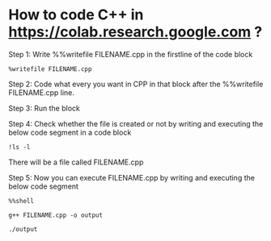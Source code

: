 # How to code C++ in https://colab.research.google.com ?

Step 1: Write %%writefile FILENAME.cpp in the firstline of the code block

	%writefile FILENAME.cpp

Step 2: Code what every you want in CPP in that block after the %%writefile FILENAME.cpp line.

Step 3: Run the block

Step 4: Check whether the file is created or not by writing and executing the below code segment in a code block

	!ls -l

There will be a file called FILENAME.cpp

Step 5: Now you can execute FILENAME.cpp by writing and executing the below code segment 

	%%shell

	g++ FILENAME.cpp -o output

	./output
